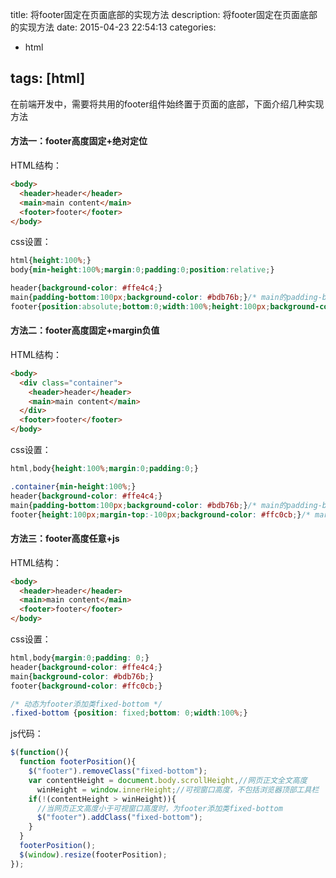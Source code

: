 title: 将footer固定在页面底部的实现方法
description: 将footer固定在页面底部的实现方法
date: 2015-04-23 22:54:13
categories:
- html

tags: [html]
---
在前端开发中，需要将共用的footer组件始终置于页面的底部，下面介绍几种实现方法<!-- more -->
#### 方法一：footer高度固定+绝对定位
HTML结构：

```html
<body>
  <header>header</header>
  <main>main content</main>
  <footer>footer</footer>
</body>
```

css设置：

```css
html{height:100%;}
body{min-height:100%;margin:0;padding:0;position:relative;}

header{background-color: #ffe4c4;}
main{padding-bottom:100px;background-color: #bdb76b;}/* main的padding-bottom值要等于或大于footer的height值 */
footer{position:absolute;bottom:0;width:100%;height:100px;background-color: #ffc0cb;}
```

#### 方法二：footer高度固定+margin负值
HTML结构：

```html
<body>
  <div class="container">
    <header>header</header>
    <main>main content</main>
  </div>
  <footer>footer</footer>
</body>
```

css设置：

```css
html,body{height:100%;margin:0;padding:0;}

.container{min-height:100%;}
header{background-color: #ffe4c4;}
main{padding-bottom:100px;background-color: #bdb76b;}/* main的padding-bottom值要等于或大于footer的height值 */
footer{height:100px;margin-top:-100px;background-color: #ffc0cb;}/* margin-top（负值的）高度等于footer的height*/
```

#### 方法三：footer高度任意+js
HTML结构：

```html
<body>
  <header>header</header>
  <main>main content</main>
  <footer>footer</footer>
</body>
```

css设置：

```css
html,body{margin:0;padding: 0;}
header{background-color: #ffe4c4;}
main{background-color: #bdb76b;}
footer{background-color: #ffc0cb;}

/* 动态为footer添加类fixed-bottom */
.fixed-bottom {position: fixed;bottom: 0;width:100%;}
```

js代码：

```javascript
$(function(){
  function footerPosition(){
    $("footer").removeClass("fixed-bottom");
    var contentHeight = document.body.scrollHeight,//网页正文全文高度
      winHeight = window.innerHeight;//可视窗口高度，不包括浏览器顶部工具栏
    if(!(contentHeight > winHeight)){
      //当网页正文高度小于可视窗口高度时，为footer添加类fixed-bottom
      $("footer").addClass("fixed-bottom");
    }
  }
  footerPosition();
  $(window).resize(footerPosition);
});
```
